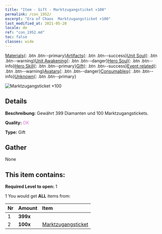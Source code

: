 ```yaml
---
title: "Item - Gift - Marktzugangsticket ×100"
permalink: /con_1952/
excerpt: "Era of Chaos  Marktzugangsticket ×100"
last_modified_at: 2021-05-28
locale: de
ref: "con_1952.md"
toc: false
classes: wide
---
```

 [Materials](/ItemsDE/){: .btn .btn--primary}[Artifacts](/ItemsDE/Artifacts/){: .btn .btn--success}[Unit Soul](/ItemsDE/UnitSoul/){: .btn .btn--warning}[Unit Awakening](/ItemsDE/UnitAwakening/){: .btn .btn--danger}[Hero Soul](/ItemsDE/HeroSoul/){: .btn .btn--info}[Hero Skill](/ItemsDE/HeroSkill/){: .btn .btn--primary}[Gift](/ItemsDE/Gift/){: .btn .btn--success}[Event related](/ItemsDE/Events/){: .btn .btn--warning}[Avatars](/ItemsDE/Avatars/){: .btn .btn--danger}[Consumables](/ItemsDE/Consumables/){: .btn .btn--info}[Unknown](/ItemsDE/Unknown/){: .btn .btn--primary}

 ![Marktzugangsticket ×100](/images/t/i_907578.png)

## Details
 **Beschreibung:** Gewährt 399 Diamanten und 100 Marktzugangstickets.

 **Quality:** <span style="color: #DA70D6">OK</span>

 **Type:** Gift

## Gather

  None

## This item contains:

 **Required Level to open:** 1

 1 You would get **ALL** items  from:

  | Nr | Amount |     Item    |
  |:---|:-------|:------------|
  | 1 |  **399x** | <i class="fas fa-gem"/> |  | 
  | 2 |  **100x** | [Marktzugangsticket](/ItemsDE/con_1157/) |  | 
